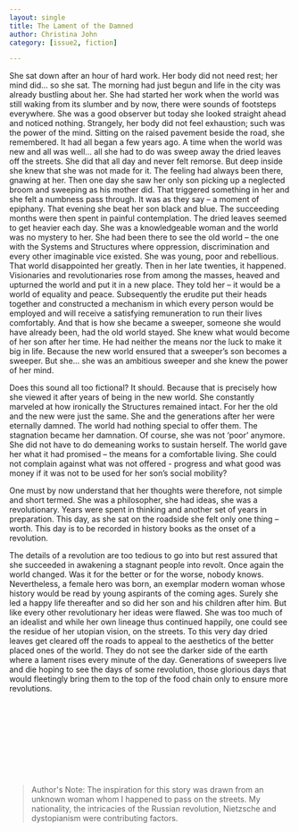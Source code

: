 ```yaml
---
layout: single
title: The Lament of the Damned
author: Christina John
category: [issue2, fiction]

---
```


She sat down after an hour of hard work. Her body did not need rest; her mind did... so she sat. The morning had just begun and life in the city was already bustling about her. She had started her work when the world was still waking from its slumber and by now, there were sounds of footsteps everywhere. She was a good observer but today she looked straight ahead and noticed nothing. Strangely, her body did not feel exhaustion; such was the power of the mind. Sitting on the raised pavement beside the road, she remembered. It had all began a few years ago. A time when the world was new and all was well... all she had to do was sweep away the dried leaves off the streets. She did that all day and never felt remorse. But deep inside she knew that she was not made for it. The feeling had always been there, gnawing at her. Then one day she saw her only son picking up a neglected broom and sweeping as his mother did. That triggered something in her and she felt a numbness pass through. It was as they say – a moment of epiphany. That evening she beat her son black and blue. The succeeding months were then spent in painful contemplation. The dried leaves seemed to get heavier each day. She was a knowledgeable woman and the world was no mystery to her. She had been there to see the old world – the one with the Systems and Structures where oppression, discrimination and every other imaginable vice existed. She was young, poor and rebellious. That world disappointed her greatly. Then in her late twenties, it happened. Visionaries and revolutionaries rose from among the masses, heaved and upturned the world and put it in a new place. They told her – it would be a world of equality and peace. Subsequently the erudite put their heads together and constructed a mechanism in which every person would be employed and will receive a satisfying remuneration to run their lives comfortably. And that is how she became a sweeper, someone she would have already been, had the old world stayed. She knew what would become of her son after her time. He had neither the means nor the luck to make it big in life. Because the new world ensured that a sweeper’s son becomes a sweeper. But she... she was an ambitious sweeper and she knew the power of her mind.

Does this sound all too fictional? It should. Because that is precisely how she viewed it after years of being in the new world. She constantly marveled at how ironically the Structures remained intact. For her the old and the new were just the same. She and the generations after her were eternally damned. The world had nothing special to offer them. The stagnation became her damnation. Of course, she was not ‘poor’ anymore. She did not have to do demeaning works to sustain herself. The world gave her what it had promised – the means for a comfortable living. She could not complain against what was not offered - progress and what good was money if it was not to be used for her son’s social mobility?

One must by now understand that her thoughts were therefore, not simple and short termed. She was a philosopher, she had ideas, she was a revolutionary. Years were spent in thinking and another set of years in preparation. This day, as she sat on the roadside she felt only one thing – worth. This day is to be recorded in history books as the onset of a revolution.

The details of a revolution are too tedious to go into but rest assured that she succeeded in awakening a stagnant people into revolt. Once again the world changed. Was it for the better or for the worse, nobody knows. Nevertheless, a female hero was born, an exemplar modern woman whose history would be read by young aspirants of the coming ages. Surely she led a happy life thereafter and so did her son and his children after him. But like every other revolutionary her ideas were flawed. She was too much of an idealist and while her own lineage thus continued happily, one could see the residue of her utopian vision, on the streets. To this very day dried leaves get cleared off the roads to appeal to the aesthetics of the better placed ones of the world. They do not see the darker side of the earth where a lament rises every minute of the day. Generations of sweepers live and die hoping to see the days of some revolution, those glorious days that would fleetingly bring them to the top of the food chain only to ensure more revolutions.

<br><br><br><br><br><br><br><br>

> Author's Note: The inspiration for this story was drawn from an unknown woman whom I happened to pass on the streets. My nationality, the intricacies of the Russian revolution, Nietzsche and dystopianism were contributing factors.
